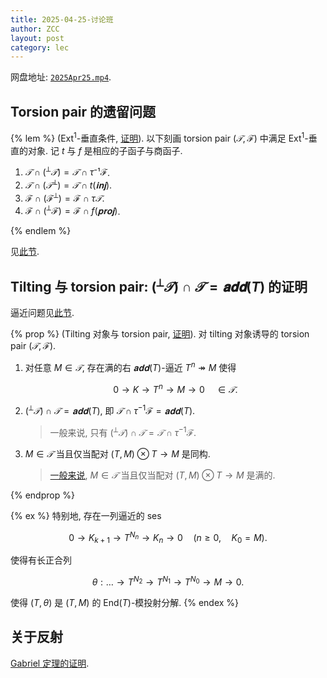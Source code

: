 ```yaml
---
title: 2025-04-25-讨论班
author: ZCC
layout: post
category: lec
---
```


网盘地址: [`2025Apr25.mp4`](https://pan.sjtu.edu.cn/web/share/d920f94fef2a4342d0736b8ded40bdd7).

## Torsion pair 的遗留问题

{% lem %}
($\mathrm{Ext}^1$-垂直条件, [证明](Torsion_Pair_Ext_Orth)). 以下刻画 torsion pair $(𝒯, ℱ)$ 中满足 $\mathrm{Ext}^1$-垂直的对象. 记 $t$ 与 $f$ 是相应的子函子与商函子.

1. $𝒯 ∩ (^⟂ 𝒯) = 𝒯 ∩ τ ⁻¹ ℱ$.
2. $𝒯 ∩ (𝒯^⟂) = 𝒯 ∩ t(𝐢𝐧𝐣)$.
3. $ℱ ∩ (ℱ^⟂) = ℱ ∩ τ 𝒯$.
4. $ℱ ∩ (^⟂ ℱ) = ℱ ∩ f(𝐩𝐫𝐨𝐣)$.

{% endlem %}

见[此节](Notes_on_Tilting#torsion-pair-确定的对象类).

## Tilting 与 torsion pair: $(^⟂𝒯) ∩ 𝒯 = 𝐚𝐝𝐝(T)$ 的证明

逼近问题见[此节](Notes_on_Tilting#tilting-模诱导的-torsion-pair).

{% prop %}
(Tilting 对象与 torsion pair, [证明](Tilting_Obj_Torsion_Pair)). 对 tilting 对象诱导的 torsion pair $(𝒯, ℱ)$.

1. 对任意 $M ∈ 𝒯$, 存在满的右 $𝐚𝐝𝐝 (T)$-逼近 $T^n ↠ M$ 使得

   $$
   0 → K → T^n → M → 0 \quad ∈ 𝒯.
   $$

2. $(^⟂𝒯) ∩ 𝒯 = 𝐚𝐝𝐝(T)$, 即 $𝒯 ∩ τ ^{-1} ℱ = 𝐚𝐝𝐝(T)$.
    > 一般来说, 只有 $(^⟂𝒯) ∩ 𝒯 = 𝒯 ∩ τ ^{-1} ℱ$.
3. $M ∈ 𝒯$ 当且仅当配对 $(T, M) ⊗ T → M$ 是同构.
    > [一般来说](gen_and_cog), $M ∈ 𝒯$ 当且仅当配对 $(T, M) ⊗ T → M$ 是满的.

{% endprop %}

{% ex %}
特别地, 存在一列逼近的 ses

$$
0 → K_{k + 1} → T^{N_n} → K_n → 0\quad (n ≥ 0,\quad K_0 = M).
$$

使得有长正合列

$$
θ : \dots → T^{N_2} → T^{N_1} → T^{N_0} → M → 0.
$$

使得 $(T, θ)$ 是 $(T, M)$ 的 $\mathrm{End}(T)$-模投射分解.
{% endex %}

## 关于反射

[Gabriel 定理的证明](Proof-Gabriel).

